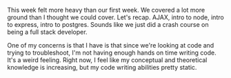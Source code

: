 
This week felt more heavy than our first week. We covered a lot more ground than I thought we could cover. Let's recap. AJAX, intro to node, intro to express, intro to postgres. Sounds like we just did a crash course on being a full stack developer.

One of my concerns is that I have is that since we're looking at code and trying to troubleshoot, I'm not having enough hands on time writing code. It's a weird feeling. Right now, I feel like my conceptual and theoretical knowledge is increasing, but my code writing abilities pretty static.
